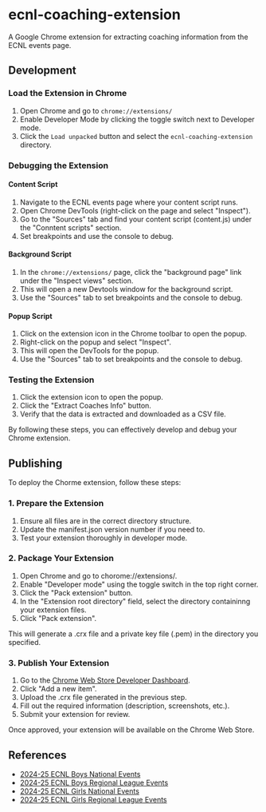 # ecnl-coaching-extension

A Google Chrome extension for extracting coaching information from the ECNL events page.

## Development

### Load the Extension in Chrome

1. Open Chrome and go to `chrome://extensions/`
2. Enable Developer Mode by clicking the toggle switch next to Developer mode.
3. Click the `Load unpacked` button and select the `ecnl-coaching-extension` directory.

### Debugging the Extension

#### Content Script

1. Navigate to the ECNL events page where your content script runs.
2. Open Chrome DevTools (right-click on the page and select "Inspect").
3. Go to the "Sources" tab and find your content script (content.js) under the "Conntent scripts" section.
4. Set breakpoints and use the console to debug.

#### Background Script

1. In the `chrome://extensions/` page, click the "background page" link under the "Inspect views" section.
2. This will open a new Devtools window for the background script.
3. Use the "Sources" tab to set breakpoints and the console to debug.

#### Popup Script

1. Click on the extension icon in the Chrome toolbar to open the popup.
2. Right-click on the popup and select "Inspect".
3. This will open the DevTools for the popup.
4. Use the "Sources" tab to set breakpoints and the console to debug.

### Testing the Extension

1. Click the extension icon to open the popup.
2. Click the "Extract Coaches Info" button.
3. Verify that the data is extracted and downloaded as a CSV file.

By following these steps, you can effectively develop and debug your Chrome extension.

## Publishing

To deploy the Chorme extension, follow these steps:

### 1. Prepare the Extension

1. Ensure all files are in the correct directory structure.
2. Update the manifest.json version number if you need to.
3. Test your extension thoroughly in developer mode.

### 2. Package Your Extension

1. Open Chrome and go to chorome://extensions/.
2. Enable "Developer mode" using the toggle switch in the top right corner.
3. Click the "Pack extension" button.
4. In the "Extension root directory" field, select the directory containinng your extension files.
5. Click "Pack extension".

This will generate a .crx file and a private key file (.pem) in the directory you specified.

### 3. Publish Your Extension

1. Go to the [Chrome Web Store Developer Dashboard](https://chrome.google.com/webstore/devconsole).
2. Click "Add a new item".
3. Upload the .crx file generated in the previous step.
4. Fill out the required information (description, screenshots, etc.).
5. Submit your extension for review.

Once approved, your extension will be available on the Chrome Web Store.

## References

- [2024-25 ECNL Boys National Events](https://theecnl.com/sports/2024/7/6/2425%20B%20Natl%20Events.aspx?path=msoc)
- [2024-25 ECNL Boys Regional League Events](https://theecnl.com/sports/2024/7/6/2425%20BRL%20Events.aspx?path=ecnlrlb)
- [2024-25 ECNL Girls National Events](https://theecnl.com/sports/2024/7/6/2425%20G%20Natl%20Events.aspx?path=wsoc)
- [2024-25 ECNL Girls Regional League Events](https://theecnl.com/sports/2024/7/6/2425%20GRL%20Events.aspx?path=ecnl-rl-girls)
